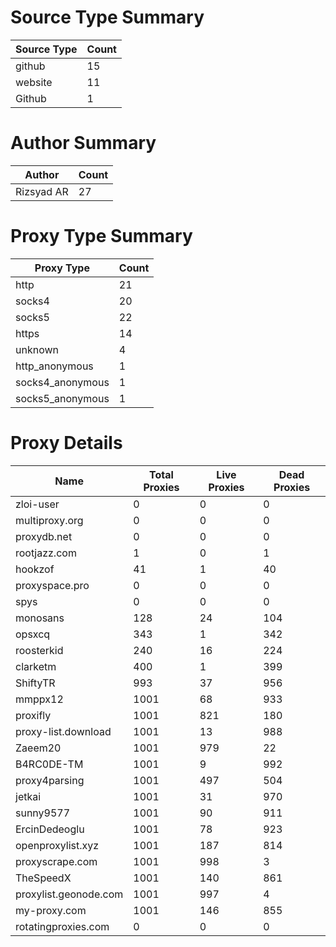 # Source Type Summary

| Source Type | Count |
|-------------|-------|
| github | 15 |
| website | 11 |
| Github | 1 |


# Author Summary

| Author | Count |
|--------|-------|
| Rizsyad AR | 27 |


# Proxy Type Summary

| Proxy Type | Count |
|------------|-------|
| http | 21 |
| socks4 | 20 |
| socks5 | 22 |
| https | 14 |
| unknown | 4 |
| http_anonymous | 1 |
| socks4_anonymous | 1 |
| socks5_anonymous | 1 |


# Proxy Details

| Name | Total Proxies | Live Proxies | Dead Proxies |
|------|---------------|--------------|---------------|
| zloi-user | 0 | 0 | 0 |
| multiproxy.org | 0 | 0 | 0 |
| proxydb.net | 0 | 0 | 0 |
| rootjazz.com | 1 | 0 | 1 |
| hookzof | 41 | 1 | 40 |
| proxyspace.pro | 0 | 0 | 0 |
| spys | 0 | 0 | 0 |
| monosans | 128 | 24 | 104 |
| opsxcq | 343 | 1 | 342 |
| roosterkid | 240 | 16 | 224 |
| clarketm | 400 | 1 | 399 |
| ShiftyTR | 993 | 37 | 956 |
| mmppx12 | 1001 | 68 | 933 |
| proxifly | 1001 | 821 | 180 |
| proxy-list.download | 1001 | 13 | 988 |
| Zaeem20 | 1001 | 979 | 22 |
| B4RC0DE-TM | 1001 | 9 | 992 |
| proxy4parsing | 1001 | 497 | 504 |
| jetkai | 1001 | 31 | 970 |
| sunny9577 | 1001 | 90 | 911 |
| ErcinDedeoglu | 1001 | 78 | 923 |
| openproxylist.xyz | 1001 | 187 | 814 |
| proxyscrape.com | 1001 | 998 | 3 |
| TheSpeedX | 1001 | 140 | 861 |
| proxylist.geonode.com | 1001 | 997 | 4 |
| my-proxy.com | 1001 | 146 | 855 |
| rotatingproxies.com | 0 | 0 | 0 |
